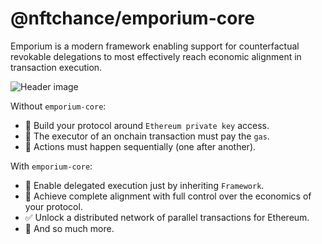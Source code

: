 # @nftchance/emporium-core

Emporium is a modern framework enabling support for counterfactual revokable delegations to most effectively reach economic alignment in transaction execution.

![Header image](https://github.com/nftchance/emporium-core/blob/main/README.png?raw=true)

Without `emporium-core`:

-   🚨 Build your protocol around `Ethereum private key` access.
-   🤔 The executor of an onchain transaction must pay the `gas`.
-   🤬 Actions must happen sequentially (one after another).

With `emporium-core`:

-   🧩 Enable delegated execution just by inheriting `Framework`.
-   🥹 Achieve complete alignment with full control over the economics of your protocol.
-   ✅ Unlock a distributed network of parallel transactions for Ethereum.
-   🚀 And so much more.
